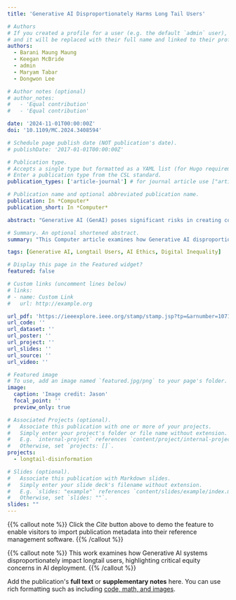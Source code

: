 ```yaml
---
title: 'Generative AI Disproportionately Harms Long Tail Users'

# Authors
# If you created a profile for a user (e.g. the default `admin` user), write the username (folder name) here
# and it will be replaced with their full name and linked to their profile.
authors:
  - Barani Maung Maung
  - Keegan McBride
  - admin
  - Maryam Tabar
  - Dongwon Lee

# Author notes (optional)
# author_notes:
#   - 'Equal contribution'
#   - 'Equal contribution'

date: '2024-11-01T00:00:00Z'
doi: '10.1109/MC.2024.3408594'

# Schedule page publish date (NOT publication's date).
# publishDate: '2017-01-01T00:00:00Z'

# Publication type.
# Accepts a single type but formatted as a YAML list (for Hugo requirements).
# Enter a publication type from the CSL standard.
publication_types: ['article-journal'] # for journal article use ["article-journal"] and for preprint: ["article"]

# Publication name and optional abbreviated publication name.
publication: In *Computer*
publication_short: In *Computer*

abstract: "Generative AI (GenAI) poses significant risks in creating convincing yet factually ungrounded content, particularly affecting \"longtail\" users who may have limited resources or technical expertise to identify and combat disinformation. This article examines how GenAI disproportionately impacts these vulnerable user groups, analyzing the structural inequalities that emerge when advanced AI systems are deployed without adequate consideration for diverse user populations and their varying capabilities to navigate AI-generated content."

# Summary. An optional shortened abstract.
summary: "This Computer article examines how Generative AI disproportionately harms longtail users, focusing on the structural inequalities that emerge when AI systems are deployed without adequate consideration for vulnerable user populations with limited resources to combat disinformation."

tags: [Generative AI, Longtail Users, AI Ethics, Digital Inequality]

# Display this page in the Featured widget?
featured: false

# Custom links (uncomment lines below)
# links:
# - name: Custom Link
#   url: http://example.org

url_pdf: 'https://ieeexplore.ieee.org/stamp/stamp.jsp?tp=&arnumber=10718648'
url_code: ''
url_dataset: ''
url_poster: ''
url_project: ''
url_slides: ''
url_source: ''
url_video: ''

# Featured image
# To use, add an image named `featured.jpg/png` to your page's folder.
image:
  caption: 'Image credit: Jason'
  focal_point: ''
  preview_only: true

# Associated Projects (optional).
#   Associate this publication with one or more of your projects.
#   Simply enter your project's folder or file name without extension.
#   E.g. `internal-project` references `content/project/internal-project/index.md`.
#   Otherwise, set `projects: []`.
projects:
  - longtail-disinformation

# Slides (optional).
#   Associate this publication with Markdown slides.
#   Simply enter your slide deck's filename without extension.
#   E.g. `slides: "example"` references `content/slides/example/index.md`.
#   Otherwise, set `slides: ""`.
slides: ""
---
```


{{% callout note %}}
Click the _Cite_ button above to demo the feature to enable visitors to import publication metadata into their reference management software.
{{% /callout %}}

{{% callout note %}}
This work examines how Generative AI systems disproportionately impact longtail users, highlighting critical equity concerns in AI deployment.
{{% /callout %}}

Add the publication's **full text** or **supplementary notes** here. You can use rich formatting such as including [code, math, and images](https://docs.hugoblox.com/content/writing-markdown-latex/).